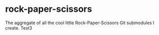 # rock-paper-scissors
The aggregate of all the cool little Rock-Paper-Scissors Git submodules I create.
Test3
